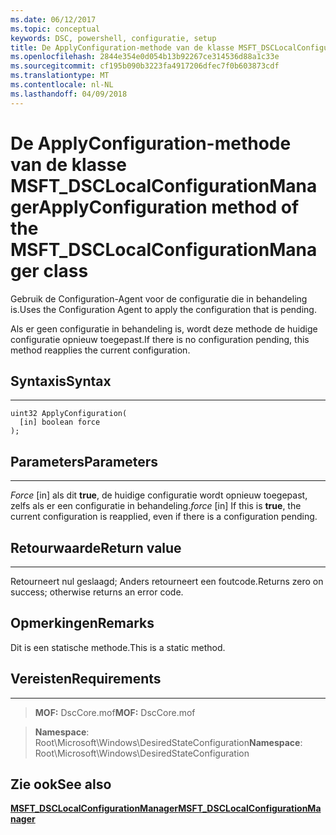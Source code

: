 ```yaml
---
ms.date: 06/12/2017
ms.topic: conceptual
keywords: DSC, powershell, configuratie, setup
title: De ApplyConfiguration-methode van de klasse MSFT_DSCLocalConfigurationManager
ms.openlocfilehash: 2844e354e0d054b13b92267ce314536d88a1c33e
ms.sourcegitcommit: cf195b090b3223fa4917206dfec7f0b603873cdf
ms.translationtype: MT
ms.contentlocale: nl-NL
ms.lasthandoff: 04/09/2018
---
```

# <a name="applyconfiguration-method-of-the-msftdsclocalconfigurationmanager-class"></a><span data-ttu-id="342a5-103">De ApplyConfiguration-methode van de klasse MSFT_DSCLocalConfigurationManager</span><span class="sxs-lookup"><span data-stu-id="342a5-103">ApplyConfiguration method of the MSFT_DSCLocalConfigurationManager class</span></span>

<span data-ttu-id="342a5-104">Gebruik de Configuration-Agent voor de configuratie die in behandeling is.</span><span class="sxs-lookup"><span data-stu-id="342a5-104">Uses the Configuration Agent to apply the configuration that is pending.</span></span>

<span data-ttu-id="342a5-105">Als er geen configuratie in behandeling is, wordt deze methode de huidige configuratie opnieuw toegepast.</span><span class="sxs-lookup"><span data-stu-id="342a5-105">If there is no configuration pending, this method reapplies the current configuration.</span></span>


## <a name="syntax"></a><span data-ttu-id="342a5-106">Syntaxis</span><span class="sxs-lookup"><span data-stu-id="342a5-106">Syntax</span></span>
------

```mof
uint32 ApplyConfiguration(
  [in] boolean force
);
```

## <a name="parameters"></a><span data-ttu-id="342a5-107">Parameters</span><span class="sxs-lookup"><span data-stu-id="342a5-107">Parameters</span></span>
----------

<span data-ttu-id="342a5-108">*Force* \[in\] als dit **true**, de huidige configuratie wordt opnieuw toegepast, zelfs als er een configuratie in behandeling.</span><span class="sxs-lookup"><span data-stu-id="342a5-108">*force* \[in\] If this is **true**, the current configuration is reapplied, even if there is a configuration pending.</span></span>

## <a name="return-value"></a><span data-ttu-id="342a5-109">Retourwaarde</span><span class="sxs-lookup"><span data-stu-id="342a5-109">Return value</span></span>
------------

<span data-ttu-id="342a5-110">Retourneert nul geslaagd; Anders retourneert een foutcode.</span><span class="sxs-lookup"><span data-stu-id="342a5-110">Returns zero on success; otherwise returns an error code.</span></span>

## <a name="remarks"></a><span data-ttu-id="342a5-111">Opmerkingen</span><span class="sxs-lookup"><span data-stu-id="342a5-111">Remarks</span></span>

<span data-ttu-id="342a5-112">Dit is een statische methode.</span><span class="sxs-lookup"><span data-stu-id="342a5-112">This is a static method.</span></span>

## <a name="requirements"></a><span data-ttu-id="342a5-113">Vereisten</span><span class="sxs-lookup"><span data-stu-id="342a5-113">Requirements</span></span>
------------
><span data-ttu-id="342a5-114">**MOF:** DscCore.mof</span><span class="sxs-lookup"><span data-stu-id="342a5-114">**MOF:** DscCore.mof</span></span>

><span data-ttu-id="342a5-115">**Namespace**: Root\Microsoft\Windows\DesiredStateConfiguration</span><span class="sxs-lookup"><span data-stu-id="342a5-115">**Namespace**: Root\Microsoft\Windows\DesiredStateConfiguration</span></span>


## <a name="see-also"></a><span data-ttu-id="342a5-116">Zie ook</span><span class="sxs-lookup"><span data-stu-id="342a5-116">See also</span></span>


[<span data-ttu-id="342a5-117">**MSFT_DSCLocalConfigurationManager**</span><span class="sxs-lookup"><span data-stu-id="342a5-117">**MSFT_DSCLocalConfigurationManager**</span></span>](msft-dsclocalconfigurationmanager.md)